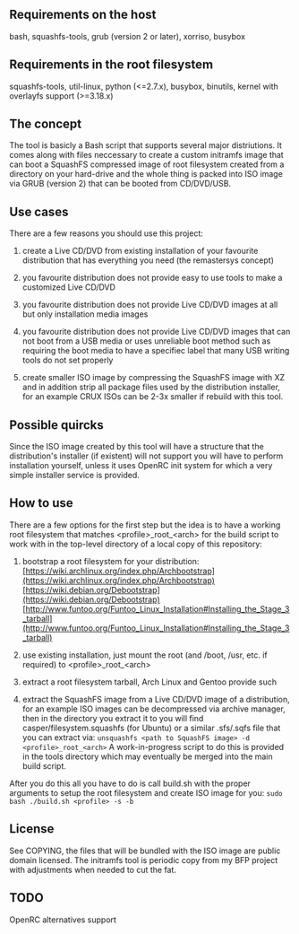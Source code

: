 ## Requirements on the host

bash, squashfs-tools, grub (version 2 or later), xorriso, busybox

## Requirements in the root filesystem

squashfs-tools, util-linux, python (<=2.7.x), busybox, binutils, kernel with
overlayfs support (>=3.18.x)

## The concept

The tool is basicly a Bash script that supports several major distriutions. It
comes along with files neccessary to create a custom initramfs image that can
boot a SquashFS compressed image of root filesystem created from a directory on
your hard-drive and the whole thing is packed into ISO image via GRUB
(version 2) that can be booted from CD/DVD/USB.

## Use cases

There are a few reasons you should use this project:

1. create a Live CD/DVD from existing installation of your favourite
   distribution that has everything you need (the remastersys concept)

2. you favourite distribution does not provide easy to use tools to make a
   customized Live CD/DVD 

3. you favourite distribution does not provide Live CD/DVD images at all but
   only installation media images

4. you favourite distribution does not provide Live CD/DVD images that can
   not boot from a USB media or uses unreliable boot method such as requiring
   the boot media to have a specifiec label that many USB writing tools do not
   set properly

5. create smaller ISO image by compressing the SquashFS image with XZ and in
   addition strip all package files used by the distribution installer, for an
   example CRUX ISOs can be 2-3x smaller if rebuild with this tool.

## Possible quircks

Since the ISO image created by this tool will have a structure that the
distribution's installer (if existent) will not support you will have to
perform installation yourself, unless it uses OpenRC init system for which
a very simple installer service is provided.

## How to use

There are a few options for the first step but the idea is to have a working
root filesystem that matches \<profile\>\_root\_\<arch\> for the build script to
work with in the top-level directory of a local copy of this repository:

1. bootstrap a root filesystem for your distribution:
   [https://wiki.archlinux.org/index.php/Archbootstrap](https://wiki.archlinux.org/index.php/Archbootstrap)
   [https://wiki.debian.org/Debootstrap](https://wiki.debian.org/Debootstrap)
   [http://www.funtoo.org/Funtoo_Linux_Installation#Installing_the_Stage_3_tarball](http://www.funtoo.org/Funtoo_Linux_Installation#Installing_the_Stage_3_tarball)

2. use existing installation, just mount the root (and /boot, /usr, etc. if
   required) to \<profile\>\_root\_\<arch\>

3. extract a root filesystem tarball, Arch Linux and Gentoo provide such

4. extract the SquashFS image from a Live CD/DVD image of a distribution, for an
   example ISO images can be decompressed via archive manager, then in the
   directory you extract it to you will find casper/filesystem.squashfs
   (for Ubuntu) or a similar .sfs/.sqfs file that you can extract via:
   ```unsquashfs <path to SquashFS image> -d <profile>_root_<arch>```
   A work-in-progress script to do this is provided in the tools directory
   which may eventually be merged into the main build script.

After you do this all you have to do is call build.sh with the proper arguments
to setup the root filesystem and create ISO image for you:
```sudo bash ./build.sh <profile> -s -b```

## License

See COPYING, the files that will be bundled with the ISO image are public
domain licensed. The initramfs tool is periodic copy from my BFP project
with adjustments when needed to cut the fat.

## TODO

OpenRC alternatives support

